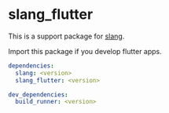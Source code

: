 # slang_flutter

This is a support package for [slang](https://pub.dev/packages/slang).

Import this package if you develop flutter apps.

```yaml
dependencies:
  slang: <version>
  slang_flutter: <version>

dev_dependencies:
  build_runner: <version>
```
